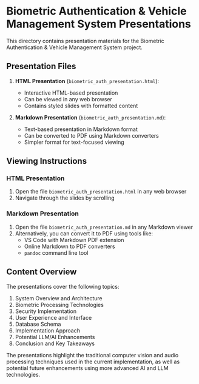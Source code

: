 # Biometric Authentication & Vehicle Management System Presentations

This directory contains presentation materials for the Biometric Authentication & Vehicle Management System project.

## Presentation Files

1. **HTML Presentation** (`biometric_auth_presentation.html`):
   - Interactive HTML-based presentation
   - Can be viewed in any web browser
   - Contains styled slides with formatted content

2. **Markdown Presentation** (`biometric_auth_presentation.md`):
   - Text-based presentation in Markdown format
   - Can be converted to PDF using Markdown converters
   - Simpler format for text-focused viewing

## Viewing Instructions

### HTML Presentation
1. Open the file `biometric_auth_presentation.html` in any web browser
2. Navigate through the slides by scrolling

### Markdown Presentation
1. Open the file `biometric_auth_presentation.md` in any Markdown viewer
2. Alternatively, you can convert it to PDF using tools like:
   - VS Code with Markdown PDF extension
   - Online Markdown to PDF converters
   - `pandoc` command line tool

## Content Overview

The presentations cover the following topics:

1. System Overview and Architecture
2. Biometric Processing Technologies
3. Security Implementation
4. User Experience and Interface
5. Database Schema
6. Implementation Approach
7. Potential LLM/AI Enhancements
8. Conclusion and Key Takeaways

The presentations highlight the traditional computer vision and audio processing techniques used in the current implementation, as well as potential future enhancements using more advanced AI and LLM technologies.